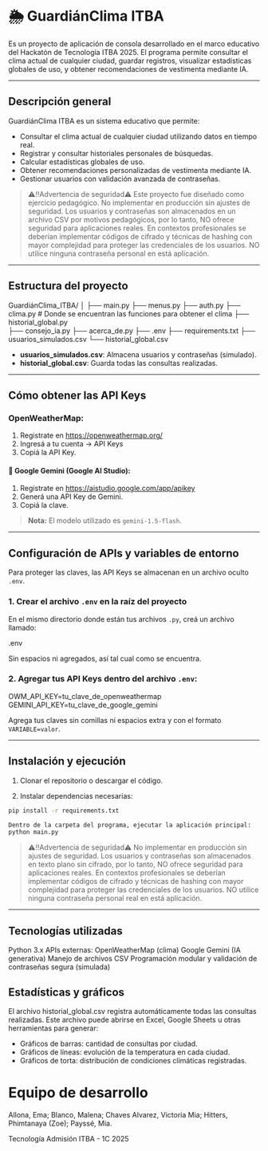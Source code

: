 # 🌦️ GuardiánClima ITBA

Es un proyecto de aplicación de consola desarrollado en el marco educativo del Hackatón de Tecnología ITBA 2025.
El programa permite consultar el clima actual de cualquier ciudad, guardar registros, visualizar estadísticas globales de uso, y obtener recomendaciones de vestimenta mediante IA.

---

## Descripción general

GuardiánClima ITBA es un sistema educativo que permite:

- Consultar el clima actual de cualquier ciudad utilizando datos en tiempo real.
- Registrar y consultar historiales personales de búsquedas.
- Calcular estadísticas globales de uso.
- Obtener recomendaciones personalizadas de vestimenta mediante IA.
- Gestionar usuarios con validación avanzada de contraseñas.

> ⚠️‼️Advertencia de seguridad⚠️ Este proyecto fue diseñado como ejercicio pedagógico. No implementar en producción sin ajustes de seguridad.
Los usuarios y contraseñas son almacenados en un archivo CSV por motivos pedagógicos, por lo tanto, NO ofrece seguridad para aplicaciones reales.
En contextos profesionales se deberían implementar códigos de cifrado y técnicas de hashing con mayor complejidad para proteger las credenciales de los usuarios. 
NO utilice ninguna contraseña personal en está aplicación.

---

## Estructura del proyecto

GuardiánClima_ITBA/
│
├── main.py
├── menus.py
├── auth.py
├── clima.py    # Donde se encuentran las funciones para obtener el clima
├── historial_global.py  
├── consejo_ia.py
├── acerca_de.py
├── .env
├── requirements.txt
├── usuarios_simulados.csv
└── historial_global.csv

- **usuarios_simulados.csv**: Almacena usuarios y contraseñas (simulado).
- **historial_global.csv**: Guarda todas las consultas realizadas.

---

## Cómo obtener las API Keys

### OpenWeatherMap:

1. Registrate en https://openweathermap.org/
2. Ingresá a tu cuenta → API Keys
3. Copiá la API Key.

#### 🔑 Google Gemini (Google AI Studio):

1. Registrate en https://aistudio.google.com/app/apikey
2. Generá una API Key de Gemini.
3. Copiá la clave.

> **Nota:** El modelo utilizado es `gemini-1.5-flash`.

---

## Configuración de APIs y variables de entorno

Para proteger las claves, las API Keys se almacenan en un archivo oculto `.env`.

### 1. Crear el archivo `.env` en la raíz del proyecto

En el mismo directorio donde están tus archivos `.py`, creá un archivo llamado:

.env

Sin espacios ni agregados, así tal cual como se encuentra.

### 2. Agregar tus API Keys dentro del archivo `.env`:

OWM_API_KEY=tu_clave_de_openweathermap
GEMINI_API_KEY=tu_clave_de_google_gemini

Agrega tus claves sin comillas ni espacios extra y con el formato `VARIABLE=valor`.

---

## Instalación y ejecución

1. Clonar el repositorio o descargar el código.

2. Instalar dependencias necesarias:

```bash
pip install -r requirements.txt

Dentro de la carpeta del programa, ejecutar la aplicación principal:
python main.py
``` 

> ⚠️‼️Advertencia de seguridad⚠️
No implementar en producción sin ajustes de seguridad.
Los usuarios y contraseñas son almacenados en texto plano sin cifrado, por lo tanto, NO ofrece seguridad para aplicaciones reales.
En contextos profesionales se deberían implementar códigos de cifrado y técnicas de hashing con mayor complejidad para proteger las credenciales de los usuarios. 
NO utilice ninguna contraseña personal real en está aplicación.

---

## Tecnologías utilizadas

Python 3.x
APIs externas:
OpenWeatherMap (clima)
Google Gemini (IA generativa)
Manejo de archivos CSV
Programación modular y validación de contraseñas segura (simulada)

## Estadísticas y gráficos

El archivo historial_global.csv registra automáticamente todas las consultas realizadas.
Este archivo puede abrirse en Excel, Google Sheets u otras herramientas para generar:
- Gráficos de barras: cantidad de consultas por ciudad.
- Gráficos de líneas: evolución de la temperatura en cada ciudad.
- Gráficos de torta: distribución de condiciones climáticas registradas.


# Equipo de desarrollo

Allona, Ema;
Blanco, Malena;
Chaves Alvarez, Victoria Mia;
Hitters, Phimtanaya (Zoe);
Payssé, Mia.

Tecnología Admisión ITBA - 1C 2025

